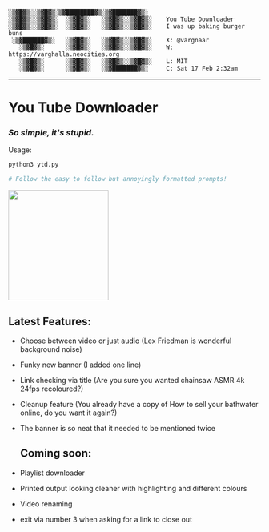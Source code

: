 ```
░▒▓█▓▒░░▒▓█▓▒░▒▓████████▓▒░▒▓███████▓▒░  
░▒▓█▓▒░░▒▓█▓▒░  ░▒▓█▓▒░   ░▒▓█▓▒░░▒▓█▓▒░ 	You Tube Downloader
░▒▓█▓▒░░▒▓█▓▒░  ░▒▓█▓▒░   ░▒▓█▓▒░░▒▓█▓▒░ 	I was up baking burger buns
 ░▒▓██████▓▒░   ░▒▓█▓▒░   ░▒▓█▓▒░░▒▓█▓▒░ 	X: @vargnaar
   ░▒▓█▓▒░      ░▒▓█▓▒░   ░▒▓█▓▒░░▒▓█▓▒░ 	W: https://varghalla.neocities.org
   ░▒▓█▓▒░      ░▒▓█▓▒░   ░▒▓█▓▒░░▒▓█▓▒░ 	L: MIT
   ░▒▓█▓▒░      ░▒▓█▓▒░   ░▒▓███████▓▒░  	C: Sat 17 Feb 2:32am
```
---
# You Tube Downloader

### *So simple, it's stupid.*

Usage:
```bash
python3 ytd.py

# Follow the easy to follow but annoyingly formatted prompts!

```

<img src="https://github.vom/Vargnaar/ytd/blob/main/exmaple.gif" width="200" height="220">


## Latest Features:

- Choose between video or just audio (Lex Friedman is wonderful background noise)

- Funky new banner (I added one line)

- Link checking via title (Are you sure you wanted chainsaw ASMR 4k 24fps recoloured?)

- Cleanup feature (You already have a copy of How to sell your bathwater online, do you want it again?)

- The banner is so neat that it needed to be mentioned twice

  
  ## Coming soon:

- Playlist downloader

- Printed output looking cleaner with highlighting and different colours

- Video renaming

- exit via number 3 when asking for a link to close out

